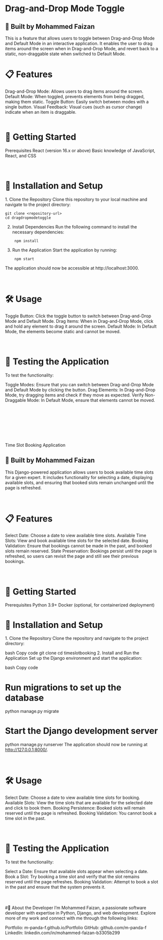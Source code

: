 # Drag-and-Drop Mode Toggle
<h2>🧩 Built by Mohammed Faizan</h2>
This is a feature that allows users to toggle between Drag-and-Drop Mode and Default Mode in an interactive application. It enables the user to drag items around the screen when in Drag-and-Drop Mode, and revert back to a static, non-draggable state when switched to Default Mode.

<h1>📋 Features</h1>
Drag-and-Drop Mode: Allows users to drag items around the screen.
Default Mode: When toggled, prevents elements from being dragged, making them static.
Toggle Button: Easily switch between modes with a single button.
Visual Feedback: Visual cues (such as cursor change) indicate when an item is draggable.<br><br>
<h1>🚀 Getting Started</h1>                      
Prerequisites
React (version 16.x or above)
Basic knowledge of JavaScript, React, and CSS
<br><br><br>

<h1>🔧 Installation and Setup</h1>
1. Clone the Repository Clone this repository to your local machine and navigate to the project directory:



    git clone <repository-url>
    cd dragdropmodetoggle

2. Install Dependencies Run the following command to install the necessary dependencies:

        npm install
   
4. Run the Application Start the application by running:

        npm start

The application should now be accessible at http://localhost:3000.
<br><br><br>
<h1>🛠 Usage</h1>
Toggle Button: Click the toggle button to switch between Drag-and-Drop Mode and Default Mode.
Drag Items: When in Drag-and-Drop Mode, click and hold any element to drag it around the screen.
Default Mode: In Default Mode, the elements become static and cannot be moved.
<br><br><br>

<h1>🧪 Testing the Application</h1>
To test the functionality:

Toggle Modes: Ensure that you can switch between Drag-and-Drop Mode and Default Mode by clicking the button.
Drag Elements: In Drag-and-Drop Mode, try dragging items and check if they move as expected.
Verify Non-Draggable Mode: In Default Mode, ensure that elements cannot be moved.









<br><br><br><br><br><br>

Time Slot Booking Application

<h2>🧩 Built by Mohammed Faizan</h2>
This Django-powered application allows users to book available time slots for a given expert. It includes functionality for selecting a date, displaying available slots, and ensuring that booked slots remain unchanged until the page is refreshed.
<br><br><br>

<h1>📋 Features</h1>
Select Date: Choose a date to view available time slots.
Available Time Slots: View and book available time slots for the selected date.
Booking Validation: Ensure that bookings cannot be made in the past, and booked slots remain reserved.
State Preservation: Bookings persist until the page is refreshed, so users can revisit the page and still see their previous bookings.<br><br><br>
<h1>🚀 Getting Started</h1> 
Prerequisites
Python 3.9+
Docker (optional, for containerized deployment)
<h1>🔧 Installation and Setup</h1>
1. Clone the Repository Clone the repository and navigate to the project directory:

bash
Copy code
git clone <repository-url>
cd timeslotbooking
2. Install and Run the Application Set up the Django environment and start the application:

bash
Copy code
# Run migrations to set up the database
python manage.py migrate

# Start the Django development server
python manage.py runserver
The application should now be running at http://127.0.0.1:8000/.
<br><br><br>

<h1>🛠 Usage</h1>
Select Date: Choose a date to view available time slots for booking.
Available Slots: View the time slots that are available for the selected date and click to book them.
Booking Persistence: Booked slots will remain reserved until the page is refreshed.
Booking Validation: You cannot book a time slot in the past.<br><br><br>
<h1>🧪 Testing the Application</h1>
To test the functionality:

Select a Date: Ensure that available slots appear when selecting a date.
Book a Slot: Try booking a time slot and verify that the slot remains reserved until the page refreshes.
Booking Validation: Attempt to book a slot in the past and ensure that the system prevents it.
<br><br><br><br>
#💼 About the Developer
I’m Mohammed Faizan, a passionate software developer with expertise in Python, Django, and web development. Explore more of my work and connect with me through the following links:

Portfolio: m-panda-f.github.io/Portfolio
GitHub: github.com/m-panda-f
LinkedIn: linkedin.com/in/mohammed-faizan-b3305b299
